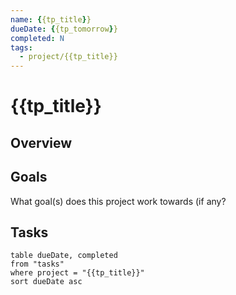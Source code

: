 ```yaml
---
name: {{tp_title}}
dueDate: {{tp_tomorrow}}
completed: N
tags:
  - project/{{tp_title}}
---
```


# {{tp_title}}

## Overview

## Goals

What goal(s) does this project work towards (if any?

## Tasks

```dataview
table dueDate, completed
from "tasks"
where project = "{{tp_title}}"
sort dueDate asc
```